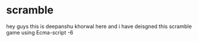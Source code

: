 # scramble
hey guys this is deepanshu khorwal here and  i have deisgned this scramble game using Ecma-script -6
